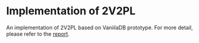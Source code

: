 # Implementation of 2V2PL

An implementation of 2V2PL based on VaniilaDB prototype. For more detail, please refer to the [report](db21-assignment-5/106033233_106062137_p123786579_assignment5_report.pdf).